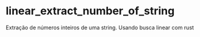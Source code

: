 # linear_extract_number_of_string
Extração de números inteiros de uma string. Usando busca linear com rust
